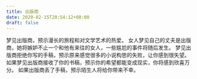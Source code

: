 ```yaml
---
title: 出版商
date: 2020-02-15T20:54:12+08:00
draft: false
---
```


梦见出版商，预示漫长的旅程和对文学艺术的热爱。
女人梦见自己的丈夫是出版商，她将嫉妒不止一个和他有来往的女人，一些尴尬的事件将随后发生。
梦见出版商拒绝你写的手稿，预示原来感觉很多的小说构思的失败，让你感到很失望。
如果梦见出版商接收了你的书稿，预示你的希望都能变成现实，你将感到欣喜万分。
如果出版商丢了手稿，预示陌生人将给你带来不幸。
